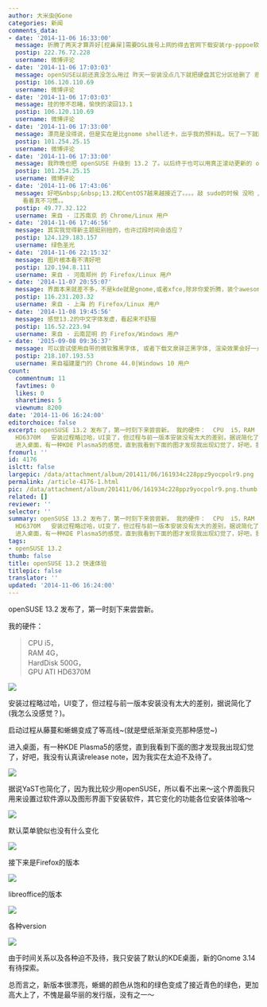 ```yaml
---
author: 大米虫@Gone
categories: 新闻
comments_data:
- date: '2014-11-06 16:33:00'
  message: 折腾了两天才算弄好[挖鼻屎]需要DSL拨号上网的得去官网下载安装rp-pppoe软件包才行，官方默认未安装。
  postip: 222.76.72.228
  username: 微博评论
- date: '2014-11-06 17:03:03'
  message: openSUSE以前还真没怎么用过 昨天一安装没点几下就把硬盘其它分区给删了 悲剧阿
  postip: 106.120.110.69
  username: 微博评论
- date: '2014-11-06 17:03:03'
  message: 挂的惨不忍睹，愉快的滚回13.1
  postip: 106.120.110.69
  username: 微博评论
- date: '2014-11-06 17:33:00'
  message: 漂亮是没得说，但是实在是比gnome shell还卡，出乎我的预料乱。玩了一下就删了。还是等fedora 21 GNOME吧
  postip: 101.254.25.15
  username: 微博评论
- date: '2014-11-06 17:33:00'
  message: 我昨晚也把 openSUSE 升级到 13.2 了。以后终于也可以用真正滚动更新的 openSUSE 了！[嘻嘻]
  postip: 101.254.25.15
  username: 微博评论
- date: '2014-11-06 17:43:06'
  message: 好吧&nbsp;&nbsp;13.2和CentOS7越来越接近了。。。。敲 sudo的时候 没哟 /sbin&nbsp; &nbsp;或 /usr/sbin
    看着真不习惯。。
  postip: 49.77.32.122
  username: 来自 - 江苏南京 的 Chrome/Linux 用户
- date: '2014-11-06 17:46:56'
  message: 其实我觉得新主题挺别扭的，也许过段时间会适应？
  postip: 124.129.183.157
  username: 绿色圣光
- date: '2014-11-06 22:15:32'
  message: 图片根本看不清好吧
  postip: 120.194.8.111
  username: 来自 - 河南郑州 的 Firefox/Linux 用户
- date: '2014-11-07 20:55:07'
  message: 界面本来就差不多，不是kde就是gnome,或者xfce,除非你爱折腾，装个awesome什么的
  postip: 116.231.203.32
  username: 来自 - 上海 的 Firefox/Linux 用户
- date: '2014-11-08 19:45:56'
  message: 感觉13.2的中文字体发虚，看起来不舒服
  postip: 116.52.223.94
  username: 来自 - 云南昆明 的 Firefox/Windows 用户
- date: '2015-09-08 09:36:37'
  message: 可以尝试使用自带的微软雅黑字体, 或者下载文泉驿正黑字体, 渲染效果会好一点哈.
  postip: 218.107.193.53
  username: 来自福建厦门的 Chrome 44.0|Windows 10 用户
count:
  commentnum: 11
  favtimes: 0
  likes: 0
  sharetimes: 5
  viewnum: 8200
date: '2014-11-06 16:24:00'
editorchoice: false
excerpt: openSUSE 13.2 发布了，第一时刻下来尝尝新。 我的硬件：  CPU  i5，RAM  4G，HardDisk 500G，GPU ATI
  HD6370M   安装过程略过哈，UI变了，但过程与前一版本安装没有太大的差别，据说简化了(我怎么没感觉？)。 启动过程从藤蔓和蜥蜴变成了等高线~(就是壁纸渐渐变亮那种感觉~)
  进入桌面，有一种KDE Plasma5的感觉，直到我看到下面的图才发现我出现幻觉了，好吧，我没有认真读release note，因为我实在太迫不及待了。  据说YaST也简化了，因为我比较少用openSUSE，所以看不出来～这个界面我只用来设置过软件源以及图形界面下安装软件，其它
fromurl: ''
id: 4176
islctt: false
largepic: /data/attachment/album/201411/06/161934c228ppz9yocpolr9.png
permalink: /article-4176-1.html
pic: /data/attachment/album/201411/06/161934c228ppz9yocpolr9.png.thumb.jpg
related: []
reviewer: ''
selector: ''
summary: openSUSE 13.2 发布了，第一时刻下来尝尝新。 我的硬件：  CPU  i5，RAM  4G，HardDisk 500G，GPU ATI
  HD6370M   安装过程略过哈，UI变了，但过程与前一版本安装没有太大的差别，据说简化了(我怎么没感觉？)。 启动过程从藤蔓和蜥蜴变成了等高线~(就是壁纸渐渐变亮那种感觉~)
  进入桌面，有一种KDE Plasma5的感觉，直到我看到下面的图才发现我出现幻觉了，好吧，我没有认真读release note，因为我实在太迫不及待了。  据说YaST也简化了，因为我比较少用openSUSE，所以看不出来～这个界面我只用来设置过软件源以及图形界面下安装软件，其它
tags:
- openSUSE 13.2
thumb: false
title: openSUSE 13.2 快速体验
titlepic: false
translator: ''
updated: '2014-11-06 16:24:00'
---
```


openSUSE 13.2 发布了，第一时刻下来尝尝新。


我的硬件：



> 
> CPU i5，  
> RAM 4G，  
> HardDisk 500G，  
> GPU ATI HD6370M
> 
> 
> 


![](/data/attachment/album/201411/06/161934c228ppz9yocpolr9.png)


安装过程略过哈，UI变了，但过程与前一版本安装没有太大的差别，据说简化了(我怎么没感觉？)。


启动过程从藤蔓和蜥蜴变成了等高线~(就是壁纸渐渐变亮那种感觉~) 


进入桌面，有一种KDE Plasma5的感觉，直到我看到下面的图才发现我出现幻觉了，好吧，我没有认真读release note，因为我实在太迫不及待了。


 ![](/data/attachment/album/201411/06/162004nsvnrgg8gn5yrc5h.png)


据说YaST也简化了，因为我比较少用openSUSE，所以看不出来～这个界面我只用来设置过软件源以及图形界面下安装软件，其它变化的功能各位安装体验咯～


![](/data/attachment/album/201411/06/162020w76r9nek75rwxzky.png) 


默认菜单貌似也没有什么变化


![](/data/attachment/album/201411/06/162038es399313g9ggt32g.png)


接下来是Firefox的版本


![](/data/attachment/album/201411/06/162054znmnt2w6mntnyxne.png)


libreoffice的版本


![](/data/attachment/album/201411/06/162109awmzyurzppuzrfum.png) 


各种version


![](/data/attachment/album/201411/06/162130mds1csrazns4n1ej.png) 


由于时间关系以及各种迫不及待，我只安装了默认的KDE桌面，新的Gnome 3.14有待探索。


总而言之，新版本很漂亮，蜥蜴的颜色从饱和的绿色变成了接近青色的绿色，更加高大上了，不愧是最华丽的发行版，没有之一～